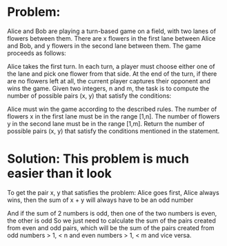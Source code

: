 # Problem:

Alice and Bob are playing a turn-based game on a field, with two lanes of flowers between them. There are x flowers in the first lane between Alice and Bob, and y flowers in the second lane between them.
The game proceeds as follows:

Alice takes the first turn.
In each turn, a player must choose either one of the lane and pick one flower from that side.
At the end of the turn, if there are no flowers left at all, the current player captures their opponent and wins the game.
Given two integers, n and m, the task is to compute the number of possible pairs (x, y) that satisfy the conditions:

Alice must win the game according to the described rules.
The number of flowers x in the first lane must be in the range [1,n].
The number of flowers y in the second lane must be in the range [1,m].
Return the number of possible pairs (x, y) that satisfy the conditions mentioned in the statement.

# Solution: This problem is much easier than it look

To get the pair x, y that satisfies the problem: Alice goes first, Alice always wins, then the sum of x + y will always have to be an odd number

And if the sum of 2 numbers is odd, then one of the two numbers is even, the other is odd
So we just need to calculate the sum of the pairs created from even and odd pairs, which will be the sum of the pairs created from odd numbers > 1, < n and even numbers > 1, < m and vice versa.
